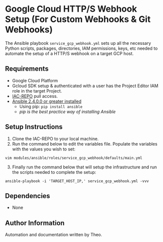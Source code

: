 Google Cloud HTTP/S Webhook Setup (For Custom Webhooks & Git Webhooks)
=========

The Ansible playbook `service_gcp_webhook.yml` sets up all the necessary Python scripts, packages, directories, IAM permissions, keys, etc needed to automate the setup of a HTTP/S webhook on a target GCP host.

Requirements
------------

- Google Cloud Platform
- Gcloud SDK setup & authenticated with a user has the Project Editor IAM role in the target Project. 
- [IAC-REPO](https://gitlab.example.com/devops/iac) pull access.
- [Ansible 2.4.0.0 or greater installed](http://docs.ansible.com/ansible/latest/intro_installation.html)
  - Using pip: `pip install ansible`
  - _pip is the best practice way of installing Ansible_

Setup Instructions
--------------

1. Clone the IAC-REPO to your local machine.
2. Run the command below to edit the variables file. Populate the variables with the values you wish to set: 
```
vim modules/ansible/roles/service_gcp_webhook/defaults/main.yml 
```
3. Finally run the command below that will setup the infrastructure and run the scripts needed to complete the setup:
```
ansible-playbook -i 'TARGET_HOST_IP,' service_gcp_webhook.yml -vvv
```

Dependencies
------------

- None

Author Information
------------------

Automation and documentation written by Theo.

